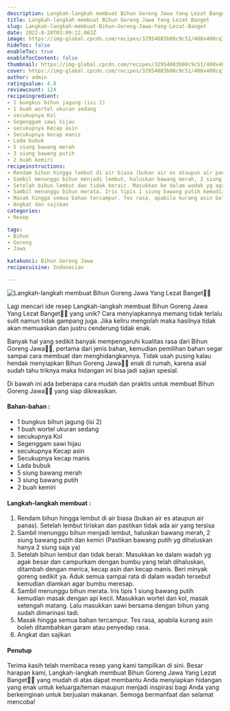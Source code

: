 ```yaml
---
description: Langkah-langkah membuat Bihun Goreng Jawa Yang Lezat Banget"
title: Langkah-langkah membuat Bihun Goreng Jawa Yang Lezat Banget
slug: Langkah-langkah-membuat-Bihun-Goreng-Jawa-Yang-Lezat-Banget
date: 2022-8-20T03:09:12.063Z
image: https://img-global.cpcdn.com/recipes/32954083b08c9c51/400x400cq70/photo.jpg
hideToc: false
enableToc: true
enableTocContent: false
thumbnail: https://img-global.cpcdn.com/recipes/32954083b08c9c51/400x400cq70/photo.jpg
cover: https://img-global.cpcdn.com/recipes/32954083b08c9c51/400x400cq70/photo.jpg
author: admin
ratingvalue: 4.8
reviewcount: 124
recipeingredient:
- 1 bungkus bihun jagung (isi 2)
- 1 buah wortel ukuran sedang
- secukupnya Kol
- Segenggam sawi hijau
- secukupnya Kecap asin
- Secukupnya kecap manis
- Lada bubuk
- 5 siung bawang merah
- 3 siung bawang putih
- 2 buah kemiri
recipeinstructions:
- Rendam bihun hingga lembut di air biasa (bukan air es ataupun air panas). Setelah lembut tiriskan dan pastikan tidak ada air yang tersisa
- Sambil menunggu bihun menjadi lembut, haluskan bawang merah, 2 siung bawang putih dan kemiri (Pastikan bawang putih yg dihaluskan hanya 2 siung saja ya)
- Setelah bihun lembut dan tidak berair. Masukkan ke dalam wadah yg agak besar dan campurkam dengan bumbu yang telah dihaluskan, ditambah dengan merica, kecap asin dan kecap manis. Beri minyak goreng sedikit ya. Aduk semua sampai rata di dalam wadah tersebut kemudian diamkan agar bumbu meresap.
- Sambil menunggu bihun merata. Iris tipis 1 siung bawang putih kemudian masak dengan api kecil. Masukkan wortel dan kol, masak setengah matang. Lalu masukkan sawi bersama dengan bihun yang sudah dimarinasi tadi.
- Masak hingga semua bahan tercampur. Tes rasa, apabila kurang asin boleh ditambahkan garam atau penyedap rasa.
- Angkat dan sajikan
categories:
- Resep

tags:
- Bihun
- Goreng
- Jawa

katakunci: Bihun Goreng Jawa
recipecuisine: Indonesian

---
```


![Langkah-langkah membuat Bihun Goreng Jawa Yang Lezat Banget👩‍🍳](https://img-global.cpcdn.com/recipes/32954083b08c9c51/400x400cq70/photo.jpg)

Lagi mencari ide resep Langkah-langkah membuat Bihun Goreng Jawa Yang Lezat Banget👩‍🍳 yang unik? Cara menyiapkannya memang tidak terlalu sulit namun tidak gampang juga. Jika keliru mengolah maka hasilnya tidak akan memuaskan dan justru cenderung tidak enak.

Banyak hal yang sedikit banyak mempengaruhi kualitas rasa dari Bihun Goreng Jawa👩‍🍳, pertama dari jenis bahan, kemudian pemilihan bahan segar sampai cara membuat dan menghidangkannya. Tidak usah pusing kalau hendak menyiapkan Bihun Goreng Jawa👩‍🍳 enak di rumah, karena asal sudah tahu triknya maka hidangan ini bisa jadi sajian spesial.

Di bawah ini ada beberapa cara mudah dan praktis untuk membuat Bihun Goreng Jawa👩‍🍳 yang siap dikreasikan.

<!--inarticleads1-->

#### Bahan-bahan :

- 1 bungkus bihun jagung (isi 2)
- 1 buah wortel ukuran sedang
- secukupnya Kol
- Segenggam sawi hijau
- secukupnya Kecap asin
- Secukupnya kecap manis
- Lada bubuk
- 5 siung bawang merah
- 3 siung bawang putih
- 2 buah kemiri

<!--inarticleads2-->

#### Langkah-langkah membuat :

1. Rendam bihun hingga lembut di air biasa (bukan air es ataupun air panas). Setelah lembut tiriskan dan pastikan tidak ada air yang tersisa
1. Sambil menunggu bihun menjadi lembut, haluskan bawang merah, 2 siung bawang putih dan kemiri (Pastikan bawang putih yg dihaluskan hanya 2 siung saja ya)
1. Setelah bihun lembut dan tidak berair. Masukkan ke dalam wadah yg agak besar dan campurkam dengan bumbu yang telah dihaluskan, ditambah dengan merica, kecap asin dan kecap manis. Beri minyak goreng sedikit ya. Aduk semua sampai rata di dalam wadah tersebut kemudian diamkan agar bumbu meresap.
1. Sambil menunggu bihun merata. Iris tipis 1 siung bawang putih kemudian masak dengan api kecil. Masukkan wortel dan kol, masak setengah matang. Lalu masukkan sawi bersama dengan bihun yang sudah dimarinasi tadi.
1. Masak hingga semua bahan tercampur. Tes rasa, apabila kurang asin boleh ditambahkan garam atau penyedap rasa.
1. Angkat dan sajikan

#### Penutup

Terima kasih telah membaca resep yang kami tampilkan di sini. Besar harapan kami, Langkah-langkah membuat Bihun Goreng Jawa Yang Lezat Banget👩‍🍳 yang mudah di atas dapat membantu Anda menyiapkan hidangan yang enak untuk keluarga/teman maupun menjadi inspirasi bagi Anda yang berkeinginan untuk berjualan makanan. Semoga bermanfaat dan selamat mencoba!